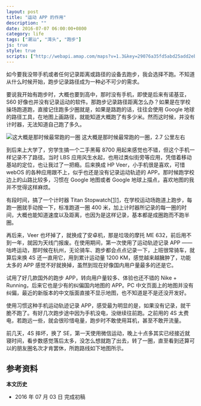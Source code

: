 ```yaml
---
layout: post
title: "运动 APP 的作用"
description: ""
date: 2016-07-07 06:00:00+0800
category: life
tags: ["潮汕", "湾头", "跑步"]
js: true
style: true
scripts: ["http://webapi.amap.com/maps?v=1.3&key=29076a35fd5abd25add2eb561488a73f"]
---
```


如今要我没带手机或者任何记录距离或路径的设备去跑步，我会选择不跑。不知道从什么时候开始，跑步记录路径成为一种必不可少的需求。

要说我开始有跑步时，大概也要到高中，那时没有手机，即使是后来有诺基亚，S60 好像也并没有记录运动的软件。那跑步记录路径距离怎么办？如果是在学校操场跑道跑，直接记住跑多少圈就是，如果是路跑的话，往往会使用 Google 地球的路径工具，在地图上画路径，就能知道大概跑了有多少米。然而这时候，并没有计时器，无法知道自己跑了多久。

![这大概是那时候最常跑的一圈]({{site.IMG_PATH}}/the-influence-of-sports-apps-01.jpg_640)
这大概是那时候最常跑的一圈，2.7 公里左右

到后来上大学了，穷学生搞一个二手黑莓 8700 用起来感觉也不错，但这个手机一样记录不了路径。当时 LBS 应用风生水起，也用过类似街旁等应用，凭借着移动基站的定位，也让我过了一把瘾。后来换成 HP Veer，小手机很是喜欢，可惜 webOS 的各种应用跟不上，似乎也还是没有记录运动轨迹的 APP。那时候跑学校边上的山路比较多，习惯在 Google 地图或者 Google 地球上描点，喜欢地图的我并不觉得这样麻烦。

有段时间，搞了一个计时器 Titan Stopwatch[[1]][1]，在学校运动场跑道上跑步，每跑一圈就手动按一下，标准跑道一圈 400 米，加上计时器所记录的每一圈的时间，大概也能知道速度以及距离，也因为是这样记录，基本都是成圈跑而不跑半圈。

再后来，Veer 也坏掉了，就换成了安卓机，那是垃圾的摩托 ME 632，前后用不到一年，就因为天线门报废。在使用期间，第一次使用了运动轨迹记录 APP —— 咕咚运动，那时候在杭州，无论骑车、跑步都会点点记录一下，上班很常骑车，就算后来换 4S 还一直用它，用到累计运动量 1200 KM，感觉越来越臃肿了，功能太多的 APP 感觉不好就换掉，虽然到现在好像国内用户量最多的还是它。

试用了好几款国外的跑步 APP，转向用户量较多、体验也还不错的 Nike + Running，后来它也是少有的纠偏国内地图的 APP。PC 中文页面上的地图并没有纠偏，最近的新版本的中文版面直接不显示地图，也不知道是不是还没开发好。

使用习惯这种手机运动轨迹记录 APP，感受最为明显的是，如果没有记录，就干脆不跑了。有好几次跑步途中因为手机没电，没继续往前跑。之前用的 4S 太费电，若跑远一些，就会很珍惜电量，跑步时不敢使用耳机，甚至不敢开流量。

前几天，4S 摔坏，换了 SE，第一天使用微信运动，晚上十点多其实已经接近就寝时间，看步数感觉落后太多，没怎么想就跑了出去，转了一圈，直至看到还算可以的朋友圈名次才肯罢休，所跑路线如下地图所示。

<div id="map"></div>

## 参考资料

[1]: http://www.webosnation.com/prestop "preStop - webOS Nation"


**本文历史**

* 2016 年 07 月 03 日 完成初稿

<!--<style>
#map {
    width: 100%;
    height: 0;
    padding-bottom: 70%
}
#map .amap-copyright, .amap-logo {
    z-index: 0;
}
#map a:after {
    display: none
}
#map .marker-circle{
    width: 9px;
    height: 9px;
    border: 3px solid #fff;
    border-radius: 99em;
    box-shadow: 1px 1px 0 rgba(0,0,0,.4);
}
#map .marker-circle.green{
    background-color: #60AB43;
}
#map .marker-circle.red{
    background-color: #f80000;
}
#map .marker-circle.black{
    background-color: #000000;
}
#map .running-distance{
   background-color: #000;
   font-size: 10px;
   font-family: 'AlternateBoldFont', 'MHei PRC Bold';
   color: #fff;
   width: 45px;
   height: 24px;
   line-height: 24px;
   text-align: right;
   border-top-left-radius: 12px;
   border-bottom-left-radius: 12px;
   position: relative;
             white-space: nowrap;
}
#map .running-distance:after{
   content: "";
   right: -24px;
   top: 0;
   position: absolute;
   height: 0;
   width: 0;
   border: 12px solid transparent;
   border-left-color: #000;
}
#map .running-distance .running-number{
   color: #83DD00;
}
</style> -->
<!--<script>
var map = new AMap.Map('map', {
    resizeEnable: true,
    center: [116.811, 23.4778],
    zoom: 16
});

var lineArr = [
  [116.81176496631362, 23.47779825133945],
  [116.81162117314459, 23.47778949913168],
  [116.81152531234700, 23.47780666557873],
  [116.81139549962531, 23.47781488980439],
  [116.81125570102098, 23.47782413099915],
  [116.81115584628184, 23.47785530461918],
  [116.81107196385182, 23.47781544621829],
  [116.81095612707688, 23.47777664258161],
  [116.81082631226239, 23.47777186479748],
  [116.81071646933687, 23.47777705318575],
  [116.81057667003850, 23.47780029370177],
  [116.81047681296609, 23.47781346508567],
  [116.81041689145731, 23.47771156098154],
  [116.81030704579251, 23.47768674674622],
  [116.81017723109242, 23.47770596905924],
  [116.81006738594770, 23.47769615531745],
  [116.80996752628475, 23.47768332422063],
  [116.80984769554182, 23.47768452771774],
  [116.80984769554182, 23.47768452771774],
  [116.80976781421286, 23.47777666895161],
  [116.80976182854499, 23.47786668472074],
  [116.80976182854499, 23.47786668472074],
  [116.80970790987975, 23.47794878121060],
  [116.80969293686124, 23.47803881217885],
  [116.80969793669969, 23.47814381023175],
  [116.80969793669969, 23.47814381023175],
  [116.80979180967179, 23.47822365608829],
  [116.80987769199595, 23.47827651367657],
  [116.80999752450617, 23.47830331184813],
  [116.80999752450617, 23.47830331184813],
  [116.81009738365776, 23.47830914245168],
  [116.81020722894020, 23.47832195631508],
  [116.81025716424116, 23.47841487700929],
  [116.81024718507372, 23.47851690029669],
  [116.81024219810604, 23.47860791438970],
  [116.81020725438748, 23.47871098022514],
  [116.81020725438748, 23.47871098022514],
  [116.81017730396682, 23.47882003789368],
  [116.81024221760043, 23.47890593261453],
  [116.81024221760043, 23.47890593261453],
  [116.81033309078050, 23.47893777970766],
  [116.81043195239846, 23.47896861296715],
  [116.81052681979151, 23.47900345312821],
  [116.81062668076682, 23.47905128539114],
  [116.81072154764452, 23.47908312505889],
  [116.81077647544005, 23.47917703674500],
  [116.81073653916705, 23.47928011136325],
  [116.81069160998514, 23.47938319448405],
  [116.81062271321140, 23.47946031697208],
  [116.81059675601107, 23.47954936671446],
  [116.81062272544412, 23.47964732821733],
  [116.81070661158944, 23.47973418996042],
  [116.81079648598713, 23.47977403850485],
  [116.81091232065432, 23.47977584013174],
  [116.81102615795190, 23.47977764496641],
  [116.81113600095121, 23.47978245663211],
  [116.81123985280291, 23.47979427882534],
  [116.81133571732408, 23.47982711585191],
  [116.81133571732408, 23.47982711585191],
  [116.81134570919190, 23.47992210433508],
  [116.81136568664324, 23.48001607555182],
  [116.81138566389168, 23.48010704657254],
  [116.81138566389168, 23.48010704657254],
  [116.81143060745995, 23.48023197658465],
  [116.81152946402710, 23.48021380511060],
  [116.81152946402710, 23.48021380511060],
  [116.81162532566630, 23.48020963948109],
  [116.81172518139037, 23.48020546680476],
  [116.81184900271641, 23.48020725287953],
  [116.81184900271641, 23.48020725287953],
  [116.81196483698696, 23.48023405402684],
  [116.81207068511398, 23.48025487191441],
  [116.81218452062321, 23.48026267499839],
  [116.81229436172517, 23.48027048481762],
  [116.81238423376224, 23.48031033105651],
  [116.81241419674734, 23.48041028489590],
  [116.81244415893336, 23.48049823800170],
  [116.81250407698427, 23.48057813850155],
  [116.81262390434858, 23.48060693162266],
  [116.81262390434858, 23.48060693162266],
  [116.81271377742125, 23.48066977874198],
  [116.81277868923696, 23.48076967144306],
  [116.81285358463228, 23.48084254506420],
  [116.81296941953906, 23.48090734662263],
  [116.81306827694134, 23.48093917573046],
  [116.81316713373550, 23.48096400428323],
  [116.81321307298963, 23.48106492977802],
  [116.81315316750214, 23.48116704055658],
  [116.81309925259501, 23.48126014026989],
  [116.81303834879205, 23.48136725295604],
  [116.81302337719191, 23.48146628485103],
  [116.81300740731130, 23.48156931870519],
  [116.81300740731130, 23.48156931870519],
  [116.81307331521036, 23.48163620736343],
  [116.81318315811619, 23.48169501861694],
  [116.81318315811619, 23.48169501861694],
  [116.81328301274731, 23.48171184476956],
  [116.81339285268598, 23.48173065338454],
  [116.81350269420767, 23.48177646336925],
  [116.81361253365147, 23.48179327151539],
  [116.81372237304554, 23.48181207960068],
  [116.81382222810895, 23.48184790605255],
  [116.81393206546116, 23.48184071231843],
  [116.81404190485910, 23.48186752035635],
  [116.81416172864120, 23.48188431003527],
  [116.81428754208996, 23.48188208784570],
  [116.81440137394611, 23.48189288735773],
  [116.81453118239840, 23.48191165887933],
  [116.81461506096771, 23.48196151327545],
  [116.81467098274801, 23.48203741858133],
  [116.81467098274801, 23.48203741858133],
  [116.81478081934384, 23.48203922405569],
  [116.81489065688162, 23.48205803033302],
  [116.81489065688162, 23.48205803033302],
  [116.81501048026027, 23.48209081950994],
  [116.81512530743613, 23.48207061435220],
  [116.81522016312714, 23.48203244351735],
  [116.81522016312714, 23.48203244351735],
  [116.81530003797792, 23.48194629648242],
  [116.81539988426296, 23.48188211504316],
  [116.81550971655017, 23.48183491664066],
  [116.81550971655017, 23.48183491664066],
  [116.81558959304881, 23.48177877099725],
  [116.81560955745341, 23.48169273044427],
  [116.81558958069374, 23.48158976014929],
  [116.81552966567925, 23.48151486266821],
  [116.81545976525810, 23.48143498263790],
  [116.81539985059611, 23.48136708544437],
  [116.81538386766604, 23.48126210782234],
  [116.81534991302296, 23.48117816340546],
  [116.81528999670243, 23.48108626470689],
  [116.81525004947613, 23.48097932954756],
  [116.81521010203184, 23.48086939417698],
  [116.81520011082004, 23.48077540643697],
  [116.81528997068442, 23.48068824145590],
  [116.81538982129894, 23.48069006380158],
  [116.81546970753713, 23.48078092682319],
  [116.81549966837595, 23.48086887858236],
  [116.81552962952949, 23.48096183061144],
  [116.81556957536206, 23.48104976451991],
  [116.81560552814878, 23.48115270639382],
  [116.81564347680838, 23.48123864368859],
  [116.81567343790394, 23.48133159561723],
  [116.81563949548696, 23.48143266203700],
  [116.81552966411036, 23.48149086128511],
  [116.81543979506053, 23.48143301810578],
  [116.81537988012082, 23.48136112066505],
  [116.81533993333584, 23.48126018593876],
  [116.81530997171289, 23.48116123352185],
  [116.81525504632086, 23.48104532450987],
  [116.81521010601958, 23.48093039773959],
  [116.81518613446994, 23.48081743375622],
  [116.81524004748343, 23.48072033216902],
  [116.81535387520577, 23.48069112787327],
  [116.81545972028309, 23.48074694262518],
  [116.81548968269485, 23.48085889579543],
  [116.81548968269485, 23.48085889579543],
  [116.81552962992171, 23.48096783096136],
  [116.81556957647334, 23.48106676550930],
  [116.81559953714104, 23.48115271708082],
  [116.81563948352436, 23.48124965145287],
  [116.81566944553670, 23.48135660419131],
  [116.81560954071864, 23.48143671571147],
  [116.81550969131679, 23.48144889446456],
  [116.81541982224267, 23.48139105125849],
  [116.81541982224267, 23.48139105125849],
  [116.81533993595072, 23.48130018825537],
  [116.81528501182329, 23.48120328038843],
  [116.81522409609336, 23.48109838266149],
  [116.81518614584485, 23.48099144391741],
  [116.81517016234497, 23.48087846573195],
  [116.81518613159355, 23.48077343118057],
  [116.81525003130267, 23.48070131329017],
  [116.81536985108229, 23.48068809924913],
  [116.81542976603042, 23.48075999675989],
  [116.81544974198340, 23.48084996644643],
  [116.81547570927603, 23.48094492573227],
  [116.81551365950548, 23.48105386445354],
  [116.81555959733862, 23.48115678854783],
  [116.81561951226378, 23.48123068598188],
  [116.81563948914612, 23.48133565643218],
  [116.81557958456553, 23.48141976816203],
  [116.81547973708456, 23.48146194860722],
  [116.81538986973906, 23.48143110692560],
  [116.81535990702523, 23.48131515356661],
  [116.81532994593343, 23.48122420162855],
  [116.81528999905584, 23.48112226679997],
  [116.81523008275160, 23.48103136810533],
  [116.81520012180268, 23.48094341625747],
  [116.81518014506241, 23.48084244587235],
  [116.81519012339849, 23.48073942208580],
  [116.81528996944236, 23.48066924034085],
  [116.81540979157553, 23.48069302840741],
  [116.81547569868610, 23.48078291626349],
  [116.81551364845799, 23.48088485459848],
  [116.81554959996443, 23.48096779535445],
  [116.81558954676679, 23.48107073012469],
  [116.81558955336909, 23.48117173599471],
  [116.81560553573163, 23.48126871312230],
  [116.81562950616396, 23.48136667604057],
  [116.81562950616396, 23.48136667604057],
  [116.81557459414923, 23.48145177891310],
  [116.81544478921204, 23.48145801065302],
  [116.81534992694725, 23.48139117574021],
  [116.81531597215773, 23.48130523120619],
  [116.81526004931028, 23.48120532492502],
  [116.81523008713160, 23.48109837200418],
  [116.81520012441760, 23.48098341859035],
  [116.81517016345632, 23.48089546672509],
  [116.81515617703302, 23.48078348503035],
  [116.81522007559168, 23.48069336611062],
  [116.81530994000758, 23.48067620520796],
  [116.81540979307906, 23.48071602975645],
  [116.81545972525120, 23.48082294707503],
  [116.81548968596334, 23.48090889871661],
  [116.81554460921922, 23.48099480583073],
  [116.81557457022386, 23.48108575771081],
  [116.81558955376131, 23.48117773634302],
  [116.81562950093441, 23.48128667141213],
  [116.81560953725403, 23.48138371265082],
  [116.81553964638677, 23.48144884106009],
  [116.81543979761003, 23.48147202035585],
  [116.81534992799321, 23.48140717666441],
  [116.81529001101904, 23.48130527741409],
  [116.81525505697662, 23.48120833398217],
  [116.81524007291333, 23.48110935488049],
  [116.81522009605330, 23.48100638441098],
  [116.81518014918090, 23.48090544955386],
  [116.81515617788287, 23.48079648579143],
  [116.81518612740970, 23.48070942742973],
  [116.81529995358166, 23.48065522174772],
  [116.81541478376796, 23.48068801922069],
  [116.81545972224419, 23.48077694438259],
  [116.81549966798373, 23.48086287823168],
  [116.81551365375293, 23.48096585932649],
  [116.81554461346825, 23.48105980961630],
  [116.81558955186560, 23.48114873465913],
  [116.81560952790619, 23.48124070437484],
  [116.81563949012666, 23.48135065729970],
  [116.81557958593831, 23.48144076937421],
  [116.81548972400903, 23.48149093248320],
  [116.81537988633117, 23.48145612615135],
  [116.81531996983911, 23.48136122733595],
  [116.81532994776386, 23.48125220325170],
  [116.81528500790093, 23.48114327690528],
  [116.81524006931781, 23.48105435168114],
  [116.81522009245778, 23.48095138120436],
  [116.81518014617374, 23.48085944686627],
  [116.81518613048220, 23.48075643018477],
  [116.81526001472831, 23.48067629405741],
  [116.81535986518750, 23.48067511626672],
  [116.81545971949865, 23.48073494192190],
  [116.81548968145283, 23.48083989468454],
  [116.81551365139963, 23.48092985722619],
  [116.81553961965035, 23.48103981735398],
  [116.81557956501995, 23.48112075084161],
  [116.81560553200558, 23.48121170981823],
  [116.81563948705430, 23.48130365458052],
  [116.81558956807729, 23.48139674902444],
  [116.81547973623474, 23.48144894785724],
  [116.81537988450076, 23.48142812453553],
  [116.81531996931612, 23.48135322687341],
  [116.81529000794652, 23.48125827469216],
  [116.81527003208076, 23.48117030512660],
  [116.81524007134438, 23.48108535348489],
  [116.81520012507133, 23.48099341917325],
  [116.81517016326021, 23.48089246654986],
  [116.81517016326021, 23.48089246654986],
  [116.81515617781749, 23.48079548573289],
  [116.81522407027117, 23.48070335959263],
  [116.81532991069810, 23.48068517018707],
  [116.81532991069810, 23.48068517018707],
  [116.81540979510554, 23.48074703157365],
  [116.81544474946649, 23.48084997534210],
  [116.81547570992973, 23.48095492631566],
  [116.81547570992973, 23.48095492631566],
  [116.81551365924400, 23.48104986422072],
  [116.81555959609659, 23.48113778744420],
  [116.81555959609659, 23.48113778744420],
  [116.81560553377055, 23.48123871138383],
  [116.81563948908075, 23.48133465637434],
  [116.81559955459474, 23.48141973254208],
  [116.81548972126343, 23.48144893006099],
  [116.81538387766795, 23.48141511667191],
  [116.81533993719280, 23.48131918935505],
  [116.81530997570061, 23.48122223706162],
  [116.81527002913899, 23.48112530251277],
  [116.81525005202568, 23.48101833182034],
  [116.81519013510024, 23.48091843255631],
  [116.81517015861871, 23.48082146239931],
  [116.81517015861871, 23.48082146239931],
  [116.81522007761822, 23.48072436792873],
  [116.81531593156178, 23.48068419501327],
  [116.81539980954301, 23.48073904889056],
  [116.81544974119896, 23.48083796574474],
  [116.81547570862233, 23.48093492514875],
  [116.81551365734828, 23.48102086253206],
  [116.81556957908812, 23.48110676783583],
  [116.81560553174410, 23.48120770958620],
  [116.81564348112275, 23.48130464751171],
  [116.81556959856835, 23.48140478510387],
  [116.81545976493123, 23.48142998234930],
  [116.81535991029384, 23.48136515645853],
  [116.81533993392418, 23.48126918646018],
  [116.81529998777114, 23.48117825228136],
  [116.81526004146555, 23.48108531795440],
  [116.81522408909845, 23.48099137643223],
  [116.81519013411963, 23.48090343168047],
  [116.81518613420846, 23.48081343352217],
  [116.81522407190548, 23.48072836105862],
  [116.81531992597455, 23.48069018825563],
  [116.81541977935930, 23.48073501308330],
  [116.81544974100285, 23.48083496556928],
  [116.81544974100285, 23.48083496556928],
  [116.81549967282109, 23.48093688255351],
  [116.81552963456296, 23.48103883509856],
  [116.81552963456296, 23.48103883509856],
  [116.81555959583511, 23.48113378721180],
  [116.81560553285537, 23.48122471057215],
  [116.81561951860462, 23.48132769159977],
  [116.81554463562871, 23.48139882927166],
  [116.81542980989434, 23.48143103578002],
  [116.81533994065754, 23.48137219242011],
  [116.81530997877313, 23.48126923978572],
  [116.81528001668030, 23.48116328695162],
  [116.81524007029840, 23.48106935255408],
  [116.81520012343699, 23.48096841771576],
  [116.81518014754658, 23.48088044809355],
  [116.81515617716376, 23.48078548514745],
  [116.81522406987894, 23.48069735924068],
  [116.81534987994505, 23.48067213386979],
  [116.81542976478839, 23.48074099564659],
  [116.81544974087211, 23.48083296545230],
  [116.81544974087211, 23.48083296545230],
  [116.81548968759759, 23.48093390017600],
  [116.81552963325557, 23.48101883393381],
  [116.81557457100830, 23.48109775840869],
  [116.81557457100830, 23.48109775840869],
  [116.81560553050208, 23.48118870848381],
  [116.81564347929240, 23.48127664589046],
  [116.81563949130330, 23.48136865834033],
  [116.81556960092168, 23.48144078718223],
  [116.81545976721924, 23.48146498436882],
  [116.81535392220798, 23.48141016972616],
  [116.81529999633496, 23.48130925987441],
  [116.81529000533160, 23.48121827237339],
  [116.81527002822376, 23.48111130169904],
  [116.81524006742200, 23.48102534999265],
  [116.81521010575808, 23.48092639750612],
  [116.81519012967428, 23.48083542770638],
  [116.81522407275531, 23.48074136182062],
  [116.81531992597455, 23.48069018825563],
  [116.81541977785579, 23.48071201173482],
  [116.81547969269799, 23.48078290914535],
  [116.81554460144027, 23.48087579888617],
  [116.81557456211806, 23.48096175048854],
  [116.81562948518047, 23.48104565741935],
  [116.81566943069798, 23.48112959103380],
  [116.81567942217275, 23.48122857895920],
  [116.81561951814703, 23.48132069119475],
  [116.81553964154934, 23.48137483678687],
  [116.81541982185044, 23.48138505091184],
  [116.81536989076270, 23.48129513462848],
  [116.81531996022935, 23.48121421882380],
  [116.81529998326045, 23.48110924827311],
  [116.81525504501340, 23.48102532334529],
  [116.81522009095421, 23.48092837986227],
  [116.81522009095421, 23.48092837986227],
  [116.81518613571203, 23.48083643486766],
  [116.81518613571203, 23.48083643486766],
  [116.81523006392432, 23.48074335128051],
  [116.81531992656288, 23.48069918878363],
  [116.81541478670962, 23.48073302185976],
  [116.81549966419230, 23.48080487483938],
  [116.81554460268228, 23.48089479999618],
  [116.81558954166799, 23.48099272558245],
  [116.81562948792595, 23.48108765986329],
  [116.81565944994232, 23.48119461262787],
  [116.81566944115698, 23.48128960031470],
  [116.81558956683526, 23.48137774792666],
  [116.81546974741315, 23.48139096230350],
  [116.81538986150220, 23.48130509964249],
  [116.81533992980573, 23.48120618280807],
  [116.81528999925196, 23.48112526697432],
  [116.81524006879484, 23.48104635121546],
  [116.81521010785001, 23.48095839937329],
  [116.81517016149513, 23.48086546497224],
  [116.81517015548081, 23.48077345958963],
  [116.81525003058357, 23.48069031264485],
  [116.81535387435595, 23.48067812711044],
  [116.81545971884495, 23.48072494133569],
  [116.81549966451914, 23.48080987513199],
  [116.81554959571541, 23.48090279156120],
  [116.81558954114503, 23.48098472511614],
  [116.81558954114503, 23.48098472511614],
  [116.81560951770858, 23.48108469531657],
  [116.81564946330214, 23.48116962899528],
  [116.81567942478750, 23.48126858127742],
  [116.81563949104184, 23.48136465810911],
  [116.81554463647852, 23.48141183002247],
  [116.81554463647852, 23.48141183002247],
  [116.81543979211880, 23.48138801550711],
  [116.81535990754820, 23.48132315402953],
  [116.81533993170152, 23.48123518448983],
  [116.81530997066695, 23.48114523259260],
  [116.81526003989660, 23.48106131655806],
  [116.81522009291540, 23.48095838161269],
  [116.81518613695411, 23.48085543597864],
  [116.81521009431788, 23.48075138727182],
  [116.81530994092279, 23.48069020602950],
  [116.81540979262147, 23.48070902934595],
  [116.81547569881684, 23.48078491638059],
  [116.81551963816527, 23.48086484274951],
  [116.81554959976832, 23.48096479517950],
  [116.81557456813204, 23.48105375584889],
  [116.81561950598834, 23.48113468041003],
  [116.81567343117094, 23.48122858965197],
  [116.81567942831742, 23.48132258440376],
  [116.81560554396822, 23.48139472041128],
  [116.81560554396822, 23.48139472041128],
  [116.81550968817899, 23.48140089169354],
  [116.81539984968090, 23.48135308463499],
  [116.81535990356051, 23.48126215049767],
  [116.81535990356051, 23.48126215049767],
  [116.81531596359393, 23.48117422361247],
  [116.81528999624483, 23.48107926429971],
  [116.81528999624483, 23.48107926429971],
  [116.81525004999912, 23.48098733001393],
  [116.81519013385814, 23.48089943144686],
  [116.81518014264361, 23.48080544370781],
  [116.81524004748343, 23.48072033216902],
  [116.81535387481355, 23.48068512752122],
  [116.81545972087142, 23.48075594315253],
  [116.81548968321781, 23.48086689626303],
  [116.81550965967752, 23.48096486638808],
  [116.81554960506324, 23.48104579989919],
  [116.81559953576829, 23.48113171586089],
  [116.81559953576829, 23.48113171586089],
  [116.81564946755111, 23.48123463276627],
  [116.81565945929007, 23.48133762091229],
  [116.81559955387567, 23.48140873190691],
  [116.81548971910618, 23.48141592815623],
  [116.81539985059611, 23.48136708544437],
  [116.81535990369125, 23.48126415061354],
  [116.81531596398617, 23.48118022396076],
  [116.81528500417470, 23.48108627359200],
  [116.81522409020980, 23.48100837742290],
  [116.81519013496948, 23.48091643243955],
  [116.81519013496948, 23.48091643243955],
  [116.81518613388160, 23.48080843322958],
  [116.81523006242075, 23.48072034993228],
  [116.81532991122107, 23.48069317065645],
  [116.81532991122107, 23.48069317065645],
  [116.81541977922856, 23.48073301296607],
  [116.81546970962897, 23.48081292869631],
  [116.81550965562460, 23.48090286276980],
  [116.81554460895774, 23.48099080559760],
  [116.81556957823832, 23.48109376707994],
  [116.81558955487259, 23.48119473732963],
  [116.81563948515858, 23.48127465290132],
  [116.81559955113013, 23.48136672948027],
  [116.81548971864859, 23.48140892775202],
  [116.81538986607823, 23.48137510369118],
  [116.81534991923331, 23.48127316891406],
  [116.81528501156180, 23.48119928015636],
  [116.81525505004710, 23.48110232782615],
  [116.81522009644553, 23.48101238476056],
  [116.81520011971074, 23.48091141438969],
  [116.81519012751698, 23.48080242577564],
  [116.81524004663359, 23.48070733140668],
  [116.81524004663359, 23.48070733140668],
  [116.81534988014116, 23.48067513404587],
  [116.81542976393858, 23.48072799488459],
  [116.81547570090866, 23.48081691825355],
  [116.81550965627829, 23.48091286335373],
  [116.81553961768927, 23.48100981560669],
  [116.81556957863053, 23.48109976742884],
  [116.81561950879922, 23.48117768290722],
  [116.81563948600839, 23.48128765365420],
  [116.81562950753673, 23.48138767725417],
  [116.81562951348536, 23.48147868250657],
  [116.81565947497874, 23.48157763475725],
  [116.81567346111008, 23.48168661607278],
  [116.81569942832448, 23.48178157518065],
  [116.81581924711662, 23.48176436022255],
  [116.81589912308988, 23.48170521408075],
  [116.81588913085994, 23.48159422555425],
  [116.81583919989023, 23.48150130942785],
  [116.81581922384558, 23.48140833974472],
  [116.81579924759953, 23.48131236987173],
  [116.81580323414221, 23.48119835613083],
  [116.81583917308967, 23.48109128569125],
  [116.81579922668200, 23.48099235128650],
  [116.81574929512969, 23.48089143456313],
  [116.81570435741673, 23.48081151011121],
  [116.81563944999029, 23.48073662155352],
  [116.81556954967206, 23.48065674154400],
  [116.81551961848916, 23.48056382509853],
  [116.81548965726618, 23.48046987295909],
  [116.81552959076573, 23.48036879579997],
  [116.81551360825614, 23.48026981842611],
  [116.81546966798884, 23.48017589116218],
  [116.81540975196162, 23.48008699261870],
  [116.81540974549013, 23.47998798672727],
  [116.81540974549013, 23.47998798672727],
  [116.81535981302244, 23.47987706902237],
  [116.81531587370922, 23.47979914257911],
  [116.81526993722734, 23.47971921953621],
  [116.81526993722734, 23.47971921953621],
  [116.81531586285800, 23.47963313263211],
  [116.81529987977900, 23.47952615463849],
  [116.81522997815804, 23.47943127328775],
  [116.81514010841299, 23.47936842929661],
  [116.81511014690385, 23.47927247674121],
  [116.81509516294149, 23.47917549748596],
  [116.81506420205528, 23.47906654587308],
  [116.81502026217109, 23.47898261881007],
  [116.81497033100464, 23.47889570216599],
  [116.81497033100464, 23.47889570216599],
  [116.81491041515412, 23.47881580362643],
  [116.81491040927074, 23.47872579812435],
  [116.81487046307630, 23.47863786360244],
  [116.81485048702902, 23.47854889356709],
  [116.81481053988584, 23.47844695813111],
  [116.81482051879655, 23.47835193457131],
  [116.81479055708851, 23.47825498169954],
  [116.81474062517309, 23.47815906426129],
  [116.81471066395430, 23.47807011182912],
  [116.81470067267301, 23.47797612368420],
  [116.81470066672425, 23.47788511802297],
  [116.81464075038495, 23.47780121890997],
  [116.81459081803681, 23.47770030100074],
  [116.81457683293823, 23.47761032011507],
  [116.81453089487071, 23.47751339532110],
  [116.81448096270587, 23.47741647755033],
  [116.81450092650250, 23.47731643593236],
  [116.81447096478932, 23.47722148292641],
  [116.81440106366313, 23.47714660177127],
  [116.81435113290884, 23.47707268532130],
  [116.81431118606997, 23.47697974998799],
  [116.81428721513149, 23.47688078602750],
  [116.81423129238838, 23.47679487928478],
  [116.81417137486115, 23.47669897889797],
  [116.81405155298623, 23.47671119097365],
  [116.81396168833830, 23.47674935174528],
  [116.81386183785675, 23.47678052952861],
  [116.81375200169289, 23.47680772447199],
  [116.81365215168601, 23.47685090271553],
  [116.81355230133425, 23.47689108062176],
  [116.81345644463363, 23.47692625105748],
  [116.81337257051996, 23.47696640067220],
  [116.81325873888825, 23.47698560131511],
  [116.81315289365141, 23.47697878614160],
  [116.81309896723333, 23.47689587519153],
  [116.81306301249259, 23.47678293085893],
  [116.81304303578270, 23.47669195996982],
  [116.81301307387750, 23.47660400670639],
  [116.81301307387750, 23.47660400670639],
  [116.81301306766593, 23.47650900062887],
  [116.81301306165055, 23.47641699473225],
  [116.81300306939831, 23.47631200543818],
  [116.81296911220601, 23.47620705799649],
  [116.81296911220601, 23.47620705799649],
  [116.81293815054985, 23.47610110522738],
  [116.81290818709213, 23.47599015036264],
  [116.81284726950526, 23.47588925014161],
  [116.81280332792448, 23.47580132108701],
  [116.81278335100330, 23.47570834987562],
  [116.81274839587148, 23.47561440469877],
  [116.81269347017901, 23.47552549462520],
  [116.81269347017901, 23.47552549462520],
  [116.81266350758762, 23.47542954054953],
  [116.81262356032076, 23.47534560462678],
  [116.81258760707908, 23.47525966158531],
  [116.81255764437235, 23.47516270736300],
  [116.81251969275834, 23.47505776648864],
  [116.81253366553965, 23.47495273523571],
  [116.81248872513018, 23.47486380753751],
  [116.81240384395247, 23.47479295043358],
  [116.81234392560800, 23.47471004905022],
  [116.81233393331595, 23.47460605949173],
  [116.81232893311535, 23.47449206057885],
  [116.81231394859635, 23.47439608019512],
  [116.81229397165139, 23.47430510880102],
  [116.81227399326154, 23.47419213591643],
  [116.81223005017090, 23.47408720514511],
  [116.81217412573636, 23.47400229646277],
  [116.81215414828885, 23.47390432450803],
  [116.81213816426001, 23.47379434479820],
  [116.81209422218497, 23.47370641503064],
  [116.81203430321567, 23.47361851290594],
  [116.81199435522043, 23.47352957606196],
  [116.81199435522043, 23.47352957606196],
  [116.81188451351528, 23.47352076559385],
  [116.81178066662497, 23.47356794837862],
  [116.81167481949592, 23.47357013138934],
  [116.81155898689222, 23.47357733178753],
  [116.81155898689222, 23.47357733178753],
  [116.81144515184819, 23.47359452920788],
  [116.81131533979871, 23.47361575419156],
  [116.81121548574397, 23.47365592868520],
  [116.81110963879840, 23.47367611195452],
  [116.81098581679269, 23.47368732527449],
  [116.81088096768229, 23.47370250609672],
  [116.81079009921743, 23.47372966360946],
  [116.81067626309047, 23.47375286000829],
  [116.81057640644777, 23.47377003189616],
  [116.81046256964019, 23.47378922761975],
  [116.81037070108830, 23.47380338532384],
  [116.81024188360814, 23.47379960461843],
  [116.81013703386982, 23.47382578488192],
  [116.81001720616422, 23.47386799149649],
  [116.80992134214259, 23.47387615488528],
  [116.80982248283715, 23.47389432387240],
  [116.80970764612283, 23.47391652003290],
  [116.80959780195448, 23.47393570731376],
  [116.80948795717657, 23.47394889398133],
  [116.80937311957486, 23.47396808927317],
  [116.80926826663850, 23.47397026634892],
  [116.80916840678057, 23.47397643508872],
  [116.80905856055585, 23.47398062032468],
  [116.80894871443633, 23.47398980568355],
  [116.80884885412237, 23.47399797399336],
  [116.80874899395059, 23.47401114246148],
  [116.80864913392027, 23.47402931108701],
  [116.80854927638589, 23.47408848228674],
  [116.80846939112661, 23.47414962003941],
  [116.80838950574727, 23.47421075767188],
  [116.80831361459408, 23.47426988838133],
  [116.80831361459408, 23.47426988838133],
  [116.80821974880961, 23.47433904963160],
  [116.80812987702200, 23.47440320372598],
  [116.80804999132461, 23.47446734104417],
  [116.80794014600140, 23.47452052732686],
  [116.80785027340593, 23.47457968061193],
  [116.80777038695275, 23.47463881717165],
  [116.80770048819259, 23.47472093857596],
  [116.80760562227864, 23.47478409998229],
  [116.80753672094778, 23.47485121851149],
  [116.80753672094778, 23.47485121851149],
  [116.80744085517927, 23.47490038034270],
  [116.80732102211043, 23.47495258177383],
  [116.80732102211043, 23.47495258177383],
  [116.80721716596260, 23.47498875552740],
  [116.80712529488143, 23.47504891091706],
  [116.80705139935490, 23.47511103668933],
  [116.80705139935490, 23.47511103668933],
  [116.80696551932158, 23.47516318140166],
  [116.80689661758015, 23.47523729952416],
  [116.80682172274193, 23.47529442627023],
  [116.80674183519658, 23.47536156174895],
  [116.80674183519658, 23.47536156174895],
  [116.80666194673788, 23.47541669631389],
  [116.80657207168383, 23.47547284716353],
  [116.80657207168383, 23.47547284716353],
  [116.80648219692486, 23.47553599830982],
  [116.80640230902918, 23.47560613343902],
  [116.80640230902918, 23.47560613343902],
  [116.80631742712268, 23.47566727599988],
  [116.80625251813896, 23.47572638572245],
  [116.80614266805368, 23.47576656732141],
  [116.80605279178864, 23.47581871697613],
  [116.80595292968077, 23.47588588366643],
  [116.80590300283681, 23.47598497117700],
  [116.80597291379522, 23.47605086189476],
  [116.80607278325772, 23.47609670248389],
  [116.80617265303879, 23.47615054339002],
  [116.80625654445508, 23.47621041054035],
  [116.80636240685365, 23.47628024232609],
  [116.80647226279483, 23.47633706652152],
  [116.80654616683479, 23.47639194918798],
  [116.80654616683479, 23.47639194918798],
  [116.80665202730236, 23.47644177907929],
  [116.80673691596373, 23.47649264321148],
  [116.80683179122427, 23.47654749106319],
  [116.80683179122427, 23.47654749106319],
  [116.80692167287692, 23.47659934675312],
  [116.80702154113993, 23.47665618617370],
  [116.80712140828844, 23.47669902450701],
  [116.80722127595924, 23.47675286334964],
  [116.80732114277875, 23.47679670136315],
  [116.80741102356006, 23.47684855620117],
  [116.80751088974579, 23.47688839359828],
  [116.80759078484445, 23.47695526560216],
  [116.80768066652645, 23.47702812130667],
  [116.80776056142682, 23.47709599310891],
  [116.80776056142682, 23.47709599310891],
  [116.80781049826153, 23.47717791541887],
  [116.80789538524719, 23.47723277789787],
  [116.80798027287936, 23.47729964099632],
  [116.80806016836532, 23.47738351333923],
  [116.80813007697888, 23.47745940169277],
  [116.80820997099285, 23.47752427260719],
  [116.80827987855622, 23.47758715994107],
  [116.80835977332426, 23.47766703156508],
  [116.80843966757894, 23.47774090269025],
  [116.80852954838980, 23.47782275748164],
  [116.80860944219283, 23.47789362816010],
  [116.80869531851991, 23.47782648008084],
  [116.80873925167727, 23.47773840091217],
  [116.80881913679244, 23.47768126330331],
  [116.80889302863400, 23.47760113420194],
  [116.80897890477054, 23.47753798591330],
  [116.80905878979331, 23.47748484820026],
  [116.80914866067177, 23.47743069348747],
  [116.80921855752466, 23.47734857053676],
  [116.80921855752466, 23.47734857053676],
  [116.80927846919138, 23.47728046521932],
  [116.80938831556047, 23.47728528014403],
  [116.80938831556047, 23.47728528014403],
  [116.80947220275162, 23.47736014315589],
  [116.80952813054972, 23.47745705471255],
  [116.80959404235169, 23.47752494748590],
  [116.80968791491026, 23.47759579301025],
  [116.80977779130589, 23.47764164358423],
  [116.80988763786459, 23.47766445868261],
  [116.80999748381619, 23.47768127319859],
  [116.81009734296836, 23.47768710380686],
  [116.81021717305181, 23.47768389967560],
  [116.81033300966529, 23.47769770317484],
  [116.81042687746400, 23.47771454412922],
  [116.81053073207941, 23.47774936900282],
  [116.81064656923915, 23.47778117301636],
  [116.81064656923915, 23.47778117301636],
  [116.81075241976113, 23.47780299327777],
  [116.81085627196283, 23.47780981584046],
  [116.81097609988461, 23.47779760963240],
  [116.81097609988461, 23.47779760963240],
  [116.81107196332856, 23.47780744571935],
  [116.81118580104022, 23.47782025094812],
  [116.81128565854165, 23.47783207996013],
  [116.81138551456812, 23.47782390756415],
  [116.81149136095603, 23.47780272386843],
  [116.81162117438723, 23.47780850031697],
  [116.81172003228052, 23.47781533004556],
  [116.81183486817443, 23.47784113317507],
  [116.81194471166449, 23.47787594529989],
  [116.81204457040174, 23.47792577547016],
  [116.81207453374641, 23.47802872995899],
  [116.81203459722249, 23.47811480450821],
  [116.81203459722249, 23.47811480450821],
  [116.81209451553607, 23.47819270550778],
  [116.81206456495370, 23.47828476311759],
  [116.81206456495370, 23.47828476311759]
];
var lineArray = [];
var distance = 0;
var hundredpoints = [0];
var num = 1;
for (var i = 0; i < lineArr.length - 1; i++) {
    var point = new AMap.LngLat(lineArr[i][0], lineArr[i][1]);
    distance += point.distance(lineArr[i + 1]);
    if (distance > 100 * num) {
        num += 1;
        hundredpoints.push(i + 1);
    }
}
hundredpoints.push(lineArr.length-1);
for (var i = 0; i < hundredpoints.length - 1; i++) {
    lineArray[i] = [];
    for (var e = hundredpoints[i]; e <= hundredpoints[i + 1]; e++) {
        lineArray[i].push(lineArr[e]);
    }
}
var marker1 = new AMap.Marker({
    position: lineArr[0],
    zIndex: 11,
    offset: new AMap.Pixel(-8, -8),
    content: '<div class="marker-circle green"></div>'
});
marker1.setMap(map);
var marker2 = new AMap.Marker({
    position: lineArr[lineArr.length - 1],
    zIndex: 11,
    offset: new AMap.Pixel(-8, -8),
    content: '<div class="marker-circle red"></div>'
});
marker2.setMap(map);
var marker3 = new AMap.Marker({
    position: lineArr[lineArr.length - 1],
    zIndex: 10,
    offset: new AMap.Pixel(-64, -12),
    content: '<div class="running-distance"><span class="running-number">' + (distance/1000).toFixed(1) + '</span>公里</div>'
});
marker3.setMap(map);
var marker = new AMap.Marker({
    zIndex: 12,
    offset: new AMap.Pixel(-8, -8),
    content: '<div class="marker-circle black"></div>'
});
var polyline = new AMap.Polyline({
    map: map,
    path: lineArr,
    strokeColor: "#52EE06",
    strokeOpacity: 1,
    strokeWeight: 3,
    strokeStyle: "solid"
});
var runPolyline = new AMap.Polyline({
    map: map,
    strokeColor: "#52EE06",
    strokeOpacity: 1,
    strokeWeight: 3,
    strokeStyle: "solid",
});
runPolyline.setMap(map);
var i = 0;
var polylineLength = 0;
var line = [];
function drawline() {
    if (i < lineArray.length) {
        line = line.concat(lineArray[i]);
        runPolyline.setPath(line);
        marker.setPosition(lineArray[i][lineArray[i].length - 1]);
        //有错误
        //path = runPolyline.getLength();
        path = (i * 0.1).toFixed(1);
        marker3.setContent('<div class="running-distance"><span class="running-number">' + path + '</span>公里</div>');
        i++;
    } else {
        marker.hide();
        return;
    }
    setTimeout(drawline, 50)
}
map.on('click', function() {
    polyline.setOptions({
      strokeColor: "#000000",
      strokeOpacity: 0.2
    });
    marker.setMap(map);
    drawline();
});
</script>-->
